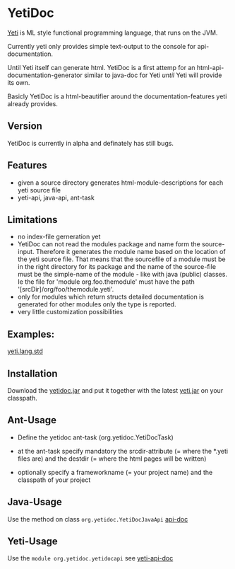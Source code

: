 YetiDoc
========
[Yeti](http://mth.github.com/yeti/) is ML style functional programming 
language, that runs on the JVM.

Currently yeti only provides simple text-output to the console for api-documentation.

Until Yeti itself can generate html. YetiDoc is a first attemp for an html-api-documentation-generator similar to 
java-doc for Yeti *until* Yeti will provide its own.

Basicly YetiDoc is a html-beautifier around the documentation-features yeti already provides. 

Version
--------
YetiDoc is currently in alpha and definately has still bugs.

Features
--------
- given a source directory generates html-module-descriptions for each yeti 
  source file 
- yeti-api, java-api, ant-task

Limitations
-----------
- no index-file gerneration yet
- YetiDoc can not read the modules package and name form the source-input. 
  Therefore it generates the module name based on the location of the yeti source file. That means that the 
  sourcefile of a module must be in the right directory for its package and the name of the source-file
  must be the simple-name of the module - like with java (public) classes.
  Ie the file for 'module org.foo.themodule' must have the path '[srcDir]/org/foo/themodule.yeti'.
- only for modules which return structs detailed documentation is generated for other modules only the type is reported.  
- very little customization possibilities

Examples:
---------
[yeti.lang.std](dist/yetidoc/yeti$lang$std.html)

Installation
-------------
Download the [yetidoc.jar](dist/yetidoc.jar) and put it together with the 
latest [yeti.jar](http://mth.github.com/yeti/) on your classpath.

Ant-Usage
---------
- Define the yetidoc ant-task (org.yetidoc.YetiDocTask)
- at the ant-task specify mandatory the srcdir-attribute (= where the *.yeti files are) 
  and the destdir (= where the html pages will be written)
- optionally specify a frameworkname (= your project name) and the classpath of your project 

    <path id="yeti.classpath">
		<fileset dir="directory where yeti.jar and yeti.doc is">
			<include name="*.jar"/>
	    </fileset>
	</path>
	<target name="yetidoc">
		<taskdef name="yetidoc" classname="org.yetidoc.YetiDocTask">
			<classpath refid="yeti.classpath" />
		</taskdef>
		<yetidoc srcdir="${testdocsrc-dir}" destdir="${testdocs-dir}/anttask"
					frameworkname="the name of your project">
			<classpath refid="project.classpath" />
		</yetidoc>
	</target>	
 
Java-Usage
----------
Use the method on class `org.yetidoc.YetiDocJavaApi` [api-doc](dist/javadoc/org/yetidoc/YetiDocJavaApi.html)

Yeti-Usage
----------
Use the `module org.yetidoc.yetidocapi` see [yeti-api-doc](dist/yetidoc/org$yetidoc$yetidocApi.html#field_writeDocForDir)
